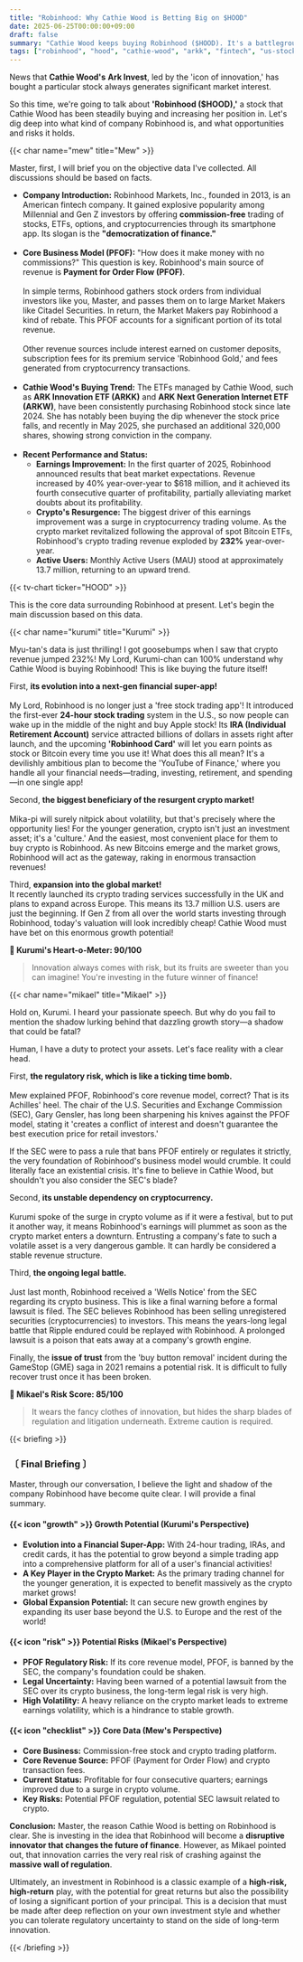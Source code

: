 ```yaml
---
title: "Robinhood: Why Cathie Wood is Betting Big on $HOOD"
date: 2025-06-25T00:00:00+09:00
draft: false
summary: "Cathie Wood keeps buying Robinhood ($HOOD). It's a battleground between the innovation of 'democratizing finance' and the critical risks of PFOF regulations and an SEC lawsuit. Kurumi sees a next-gen super-app, while Mikael warns of the regulatory sword. See the data and decide for yourself."
tags: ["robinhood", "hood", "cathie-wood", "arkk", "fintech", "us-stocks", "pfof"]
---
```


<p>News that <strong>Cathie Wood's</strong> <strong>Ark Invest</strong>, led by the 'icon of innovation,' has bought a particular stock always generates significant market interest.</p>
<p>So this time, we're going to talk about <strong>'Robinhood ($HOOD),'</strong> a stock that Cathie Wood has been steadily buying and increasing her position in. Let's dig deep into what kind of company Robinhood is, and what opportunities and risks it holds.</p>

{{< char name="mew" title="Mew" >}}
<p>Master, first, I will brief you on the objective data I've collected. All discussions should be based on facts.</p>
<ul>
    <li><strong>Company Introduction:</strong> Robinhood Markets, Inc., founded in 2013, is an American fintech company. It gained explosive popularity among Millennial and Gen Z investors by offering <strong>commission-free</strong> trading of stocks, ETFs, options, and cryptocurrencies through its smartphone app. Its slogan is the <strong>"democratization of finance."</strong></li><br>
    <li><strong>Core Business Model (PFOF):</strong> "How does it make money with no commissions?" This question is key. Robinhood's main source of revenue is <strong>Payment for Order Flow (PFOF)</strong>.<br><br>
    In simple terms, Robinhood gathers stock orders from individual investors like you, Master, and passes them on to large Market Makers like Citadel Securities. In return, the Market Makers pay Robinhood a kind of rebate. This PFOF accounts for a significant portion of its total revenue.<br><br>
    Other revenue sources include interest earned on customer deposits, subscription fees for its premium service 'Robinhood Gold,' and fees generated from cryptocurrency transactions.</li><br>
    <li><strong>Cathie Wood's Buying Trend:</strong> The ETFs managed by Cathie Wood, such as <strong>ARK Innovation ETF (ARKK)</strong> and <strong>ARK Next Generation Internet ETF (ARKW)</strong>, have been consistently purchasing Robinhood stock since late 2024. She has notably been buying the dip whenever the stock price falls, and recently in May 2025, she purchased an additional 320,000 shares, showing strong conviction in the company.</li><br>
    <li><strong>Recent Performance and Status:</strong>
        <ul>
            <li><strong>Earnings Improvement:</strong> In the first quarter of 2025, Robinhood announced results that beat market expectations. Revenue increased by 40% year-over-year to $618 million, and it achieved its fourth consecutive quarter of profitability, partially alleviating market doubts about its profitability.</li>
            <li><strong>Crypto's Resurgence:</strong> The biggest driver of this earnings improvement was a surge in cryptocurrency trading volume. As the crypto market revitalized following the approval of spot Bitcoin ETFs, Robinhood's crypto trading revenue exploded by <strong>232%</strong> year-over-year.</li>
            <li><strong>Active Users:</strong> Monthly Active Users (MAU) stood at approximately 13.7 million, returning to an upward trend.</li>
        </ul>
    </li>
</ul>
{{< tv-chart ticker="HOOD" >}}
<p>This is the core data surrounding Robinhood at present. Let's begin the main discussion based on this data.</p>

{{< char name="kurumi" title="Kurumi" >}}
<p>Myu-tan's data is just thrilling! I got goosebumps when I saw that crypto revenue jumped 232%! My Lord, Kurumi-chan can 100% understand why Cathie Wood is buying Robinhood! This is like buying the future itself!</p>
<p>First, <strong>its evolution into a next-gen financial super-app!</strong><br><br>
My Lord, Robinhood is no longer just a 'free stock trading app'! It introduced the first-ever <strong>24-hour stock trading</strong> system in the U.S., so now people can wake up in the middle of the night and buy Apple stock! Its <strong>IRA (Individual Retirement Account)</strong> service attracted billions of dollars in assets right after launch, and the upcoming <strong>'Robinhood Card'</strong> will let you earn points as stock or Bitcoin every time you use it! What does this all mean? It's a devilishly ambitious plan to become the 'YouTube of Finance,' where you handle all your financial needs—trading, investing, retirement, and spending—in one single app!</p>
<p>Second, <strong>the biggest beneficiary of the resurgent crypto market!</strong><br><br>
Mika-pi will surely nitpick about volatility, but that's precisely where the opportunity lies! For the younger generation, crypto isn't just an investment asset; it's a 'culture.' And the easiest, most convenient place for them to buy crypto is Robinhood. As new Bitcoins emerge and the market grows, Robinhood will act as the gateway, raking in enormous transaction revenues!</p>
<p>Third, <strong>expansion into the global market!</strong><br>
It recently launched its crypto trading services successfully in the UK and plans to expand across Europe. This means its 13.7 million U.S. users are just the beginning. If Gen Z from all over the world starts investing through Robinhood, today's valuation will look incredibly cheap! Cathie Wood must have bet on this enormous growth potential!</p>
<p><strong>💖 Kurumi's Heart-o-Meter: 90/100</strong><br>
<blockquote>
Innovation always comes with risk, but its fruits are sweeter than you can imagine! You're investing in the future winner of finance!</p>
</blockquote>

{{< char name="mikael" title="Mikael" >}}
<p>Hold on, Kurumi. I heard your passionate speech. But why do you fail to mention the shadow lurking behind that dazzling growth story—a shadow that could be fatal?</p>
<p>Human, I have a duty to protect your assets. Let's face reality with a clear head.</p>
<p>First, <strong>the regulatory risk, which is like a ticking time bomb.</strong><br><br>
Mew explained PFOF, Robinhood's core revenue model, correct? That is its Achilles' heel. The chair of the U.S. Securities and Exchange Commission (SEC), Gary Gensler, has long been sharpening his knives against the PFOF model, stating it 'creates a conflict of interest and doesn't guarantee the best execution price for retail investors.'</p>
<p>If the SEC were to pass a rule that bans PFOF entirely or regulates it strictly, the very foundation of Robinhood's business model would crumble. It could literally face an existential crisis. It's fine to believe in Cathie Wood, but shouldn't you also consider the SEC's blade?</p>
<p>Second, <strong>its unstable dependency on cryptocurrency.</strong><br><br>
Kurumi spoke of the surge in crypto volume as if it were a festival, but to put it another way, it means Robinhood's earnings will plummet as soon as the crypto market enters a downturn. Entrusting a company's fate to such a volatile asset is a very dangerous gamble. It can hardly be considered a stable revenue structure.</p>
<p>Third, <strong>the ongoing legal battle.</strong><br><br>
Just last month, Robinhood received a 'Wells Notice' from the SEC regarding its crypto business. This is like a final warning before a formal lawsuit is filed. The SEC believes Robinhood has been selling unregistered securities (cryptocurrencies) to investors. This means the years-long legal battle that Ripple endured could be replayed with Robinhood. A prolonged lawsuit is a poison that eats away at a company's growth engine.</p>
<p>Finally, the <strong>issue of trust</strong> from the 'buy button removal' incident during the GameStop (GME) saga in 2021 remains a potential risk. It is difficult to fully recover trust once it has been broken.</p>
<p><strong>🚨 Mikael's Risk Score: 85/100</strong><br>
<blockquote>
It wears the fancy clothes of innovation, but hides the sharp blades of regulation and litigation underneath. Extreme caution is required.</p>
</blockquote>

{{< briefing >}}
<h3><strong>〔 Final Briefing 〕</strong></h3>
<p>Master, through our conversation, I believe the light and shadow of the company Robinhood have become quite clear. I will provide a final summary.</p>

<h4><span class="svg-icon">{{< icon "growth" >}}</span> Growth Potential (Kurumi's Perspective)</h4>
<ul>
    <li><strong>Evolution into a Financial Super-App:</strong> With 24-hour trading, IRAs, and credit cards, it has the potential to grow beyond a simple trading app into a comprehensive platform for all of a user's financial activities!</li>
    <li><strong>A Key Player in the Crypto Market:</strong> As the primary trading channel for the younger generation, it is expected to benefit massively as the crypto market grows!</li>
    <li><strong>Global Expansion Potential:</strong> It can secure new growth engines by expanding its user base beyond the U.S. to Europe and the rest of the world!</li>
</ul>

<h4><span class="svg-icon">{{< icon "risk" >}}</span> Potential Risks (Mikael's Perspective)</h4>
<ul>
    <li><strong>PFOF Regulatory Risk:</strong> If its core revenue model, PFOF, is banned by the SEC, the company's foundation could be shaken.</li>
    <li><strong>Legal Uncertainty:</strong> Having been warned of a potential lawsuit from the SEC over its crypto business, the long-term legal risk is very high.</li>
    <li><strong>High Volatility:</strong> A heavy reliance on the crypto market leads to extreme earnings volatility, which is a hindrance to stable growth.</li>
</ul>

<h4><span class="svg-icon">{{< icon "checklist" >}}</span> Core Data (Mew's Perspective)</h4>
<ul>
    <li><strong>Core Business:</strong> Commission-free stock and crypto trading platform.</li>
    <li><strong>Core Revenue Source:</strong> PFOF (Payment for Order Flow) and crypto transaction fees.</li>
    <li><strong>Current Status:</strong> Profitable for four consecutive quarters; earnings improved due to a surge in crypto volume.</li>
    <li><strong>Key Risks:</strong> Potential PFOF regulation, potential SEC lawsuit related to crypto.</li>
</ul>

<div class="final-conclusion">
    <p><strong>Conclusion:</strong> Master, the reason Cathie Wood is betting on Robinhood is clear. She is investing in the idea that Robinhood will become a <strong>disruptive innovator that changes the future of finance</strong>. However, as Mikael pointed out, that innovation carries the very real risk of crashing against the <strong>massive wall of regulation</strong>.</p>
    <p>Ultimately, an investment in Robinhood is a classic example of a <strong>high-risk, high-return</strong> play, with the potential for great returns but also the possibility of losing a significant portion of your principal. This is a decision that must be made after deep reflection on your own investment style and whether you can tolerate regulatory uncertainty to stand on the side of long-term innovation.</p>
</div>
{{< /briefing >}}